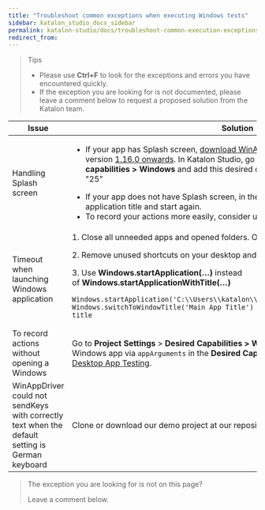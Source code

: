 ```yaml
---
title: "Troubleshoot common exceptions when executing Windows tests"
sidebar: katalon_studio_docs_sidebar
permalink: katalon-studio/docs/troubleshoot-common-execution-exceptions-windows.html
redirect_from:
---
```


> Tips
>
>* Please use **Ctrl+F** to look for the exceptions and errors you have encountered quickly.
>* If the exception you are looking for is not documented, please leave a comment below to request a proposed solution from the Katalon team.

<table>
	<thead>
		<tr>
			<th>Issue</th>
			<th>Solution</th>
		</tr>
	</thead>
	<tbody>
		<tr>
			<td>Handling Splash screen</td>
			<td>
				<ul>
					<li>If your app has Splash screen, <a href="https://github.com/microsoft/WinAppDriver/releases/tag/v1.2-RC&nbsp;15">download WinAppDriver v1.2</a>&nbsp;and install Appium version&nbsp;<a title="https://github.com/appium/appium/releases" href="https://github.com/appium/appium/releases" data-renderer-mark="true">1.16.0 onwards</a>. In Katalon Studio, go to <strong>Project Settings &gt; Desired capabilities &gt; Windows</strong>&nbsp;and add this desired capabilities: "ms:waitForAppLaunch": "25"</li>
				</ul>
				<ul>
					<li>If your app does not have Splash screen, in the Application Title field, add the application title and start again.</li>
					<li>To record your actions more easily, consider using&nbsp;<strong>Native Windows Recorder</strong>.</li>
				</ul>
			</td>
		</tr>
		<tr>
			<td>Timeout when launching Windows application</td>
			<td>1. Close all unneeded apps and opened folders. Open Katalon Studio only.
				<p>2. Remove unused shortcuts on your desktop and your taskbar.</p>
				<p>3. Use&nbsp;<strong>Windows.startApplication(&hellip;)</strong>&nbsp;instead of&nbsp;<strong>Windows.startApplicationWithTitle(&hellip;)</strong>&nbsp;</p>
				<pre><code class="language-groovy">Windows.startApplication('C:\\Users\\katalon\\Desktop\\Demo\\WindowsFormsApp.exe') Windows.switchToWindowTitle('Main App Title') // Replace this by your main window title</code></pre>
			</td>
		</tr>
		<tr>
			<td>To record actions without opening a Windows</td>
			<td>Go to <strong data-renderer-mark="true">Project Settings</strong><span data-renderer-mark="true">&nbsp;&gt;&nbsp;</span><strong data-renderer-mark="true">Desired Capabilities &gt; Windows. </strong>Pass arguments to the Windows app via <code data-renderer-mark="true">appArguments</code> in the <strong data-renderer-mark="true">Desired Capabilities</strong> section. See&nbsp;<a title="https://docs.katalon.com/katalon-studio/docs/introduction-to-desired-capabilities.html#windows-desktop-app-testing" href="https://docs.katalon.com/katalon-studio/docs/introduction-to-desired-capabilities.html#windows-desktop-app-testing" data-renderer-mark="true">Windows Desktop App Testing</a>.</td>
		</tr>
		<tr>
			<td>WinAppDriver could not sendKeys with correctly text when the default setting is German keyboard&nbsp;</td>
			<td>Clone or download our demo project at our repository: <a href="https://github.com/duyluonganh/kat-german-windows-test">German Windows test</a>.&nbsp;</td>
		</tr>
	</tbody>
</table>

> The exception you are looking for is not on this page?
>
> Leave a comment below.
